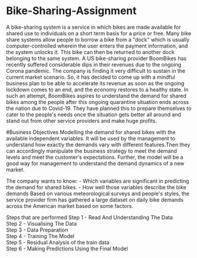 # Bike-Sharing-Assignment
A bike-sharing system is a service in which bikes are made available for shared use to individuals on a short term basis for a price or free. Many bike share systems allow people to borrow a bike from a "dock" which is usually computer-controlled wherein the user enters the payment information, and the system unlocks it. This bike can then be returned to another dock belonging to the same system. A US bike-sharing provider BoomBikes has recently suffered considerable dips in their revenues due to the ongoing Corona pandemic. The company is finding it very difficult to sustain in the current market scenario. So, it has decided to come up with a mindful business plan to be able to accelerate its revenue as soon as the ongoing lockdown comes to an end, and the economy restores to a healthy state. In such an attempt, BoomBikes aspires to understand the demand for shared bikes among the people after this ongoing quarantine situation ends across the nation due to Covid-19. They have planned this to prepare themselves to cater to the people's needs once the situation gets better all around and stand out from other service providers and make huge profits.

#Business Objectives Modelling the demand for shared bikes with the available independent variables. It will be used by the management to understand how exactly the demands vary with different features.Then they can accordingly manipulate the business strategy to meet the demand levels and meet the customer's expectations. Further, the model will be a good way for management to understand the demand dynamics of a new market.

The company wants to know: - Which variables are significant in predicting the demand for shared bikes. - How well those variables describe the bike demands Based on various meteorological surveys and people's styles, the service provider firm has gathered a large dataset on daily bike demands across the American market based on some factors.

Steps that are performed
Step 1 - Read And Understanding The Data<br>
Step 2 - Visualising The Data<br>
Step 3 - Data Preparation<br>
Step 4 - Training The Model<br>
Step 5 - Residual Analysis of the train data<br>
Step 6 - Making Predictions Using the Final Model
